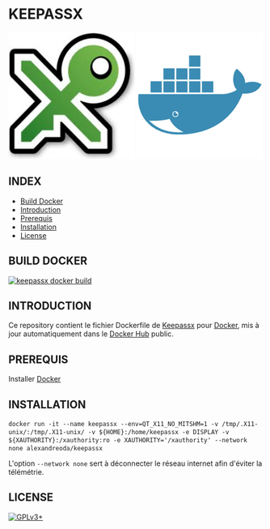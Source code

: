 # KEEPASSX

![keepassx](https://raw.githubusercontent.com/oda-alexandre/keepassx/master/logo-keepassx.png) ![docker](https://raw.githubusercontent.com/oda-alexandre/keepassx/master/logo-docker.png)


## INDEX

- [Build Docker](#BUILD)
- [Introduction](#INTRODUCTION)
- [Prerequis](#PREREQUIS)
- [Installation](#INSTALLATION)
- [License](#LICENSE)


## BUILD DOCKER

[![keepassx docker build](https://img.shields.io/docker/build/alexandreoda/keepassx.svg)](https://hub.docker.com/r/alexandreoda/keepassx)


## INTRODUCTION

Ce repository contient le fichier Dockerfile de [Keepassx](https://keepass.info/index.html) pour [Docker](https://www.docker.com), mis à jour automatiquement dans le [Docker Hub](https://hub.docker.com/r/alexandreoda/keepassx/) public.


## PREREQUIS

Installer [Docker](https://www.docker.com)


## INSTALLATION

```
docker run -it --name keepassx --env=QT_X11_NO_MITSHM=1 -v /tmp/.X11-unix/:/tmp/.X11-unix/ -v ${HOME}:/home/keepassx -e DISPLAY -v ${XAUTHORITY}:/xauthority:ro -e XAUTHORITY='/xauthority' --network none alexandreoda/keepassx
```

L'option `--network none` sert à déconnecter le réseau internet afin d'éviter la télémétrie.


## LICENSE

[![GPLv3+](http://gplv3.fsf.org/gplv3-127x51.png)](https://github.com/oda-alexandre/keepassx/blob/master/LICENSE)
